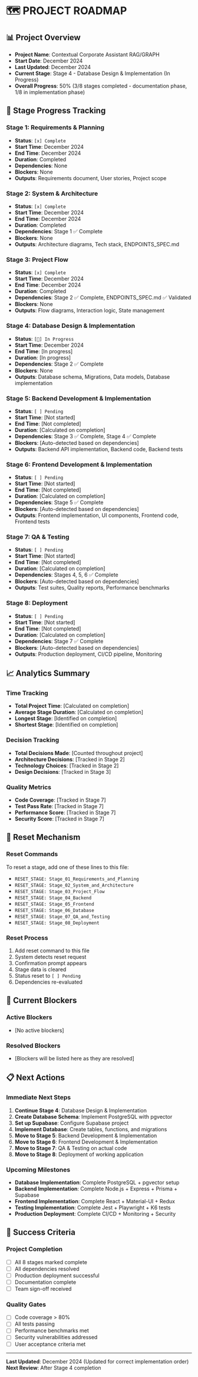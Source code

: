 # 🗺️ PROJECT ROADMAP

## 📊 Project Overview
- **Project Name**: Contextual Corporate Assistant RAG/GRAPH
- **Start Date**: December 2024
- **Last Updated**: December 2024
- **Current Stage**: Stage 4 - Database Design & Implementation (In Progress)
- **Overall Progress**: 50% (3/8 stages completed - documentation phase, 1/8 in implementation phase)

## 🎯 Stage Progress Tracking

### Stage 1: Requirements & Planning
- **Status**: `[x] Complete`
- **Start Time**: December 2024
- **End Time**: December 2024
- **Duration**: Completed
- **Dependencies**: None
- **Blockers**: None
- **Outputs**: Requirements document, User stories, Project scope

### Stage 2: System & Architecture
- **Status**: `[x] Complete`
- **Start Time**: December 2024
- **End Time**: December 2024
- **Duration**: Completed
- **Dependencies**: Stage 1 ✅ Complete
- **Blockers**: None
- **Outputs**: Architecture diagrams, Tech stack, ENDPOINTS_SPEC.md

### Stage 3: Project Flow
- **Status**: `[x] Complete`
- **Start Time**: December 2024
- **End Time**: December 2024
- **Duration**: Completed
- **Dependencies**: Stage 2 ✅ Complete, ENDPOINTS_SPEC.md ✅ Validated
- **Blockers**: None
- **Outputs**: Flow diagrams, Interaction logic, State management

### Stage 4: Database Design & Implementation
- **Status**: `[🔄] In Progress`
- **Start Time**: December 2024
- **End Time**: [In progress]
- **Duration**: [In progress]
- **Dependencies**: Stage 2 ✅ Complete
- **Blockers**: None
- **Outputs**: Database schema, Migrations, Data models, Database implementation

### Stage 5: Backend Development & Implementation
- **Status**: `[ ] Pending`
- **Start Time**: [Not started]
- **End Time**: [Not completed]
- **Duration**: [Calculated on completion]
- **Dependencies**: Stage 3 ✅ Complete, Stage 4 ✅ Complete
- **Blockers**: [Auto-detected based on dependencies]
- **Outputs**: Backend API implementation, Backend code, Backend tests

### Stage 6: Frontend Development & Implementation
- **Status**: `[ ] Pending`
- **Start Time**: [Not started]
- **End Time**: [Not completed]
- **Duration**: [Calculated on completion]
- **Dependencies**: Stage 5 ✅ Complete
- **Blockers**: [Auto-detected based on dependencies]
- **Outputs**: Frontend implementation, UI components, Frontend code, Frontend tests

### Stage 7: QA & Testing
- **Status**: `[ ] Pending`
- **Start Time**: [Not started]
- **End Time**: [Not completed]
- **Duration**: [Calculated on completion]
- **Dependencies**: Stages 4, 5, 6 ✅ Complete
- **Blockers**: [Auto-detected based on dependencies]
- **Outputs**: Test suites, Quality reports, Performance benchmarks

### Stage 8: Deployment
- **Status**: `[ ] Pending`
- **Start Time**: [Not started]
- **End Time**: [Not completed]
- **Duration**: [Calculated on completion]
- **Dependencies**: Stage 7 ✅ Complete
- **Blockers**: [Auto-detected based on dependencies]
- **Outputs**: Production deployment, CI/CD pipeline, Monitoring

## 📈 Analytics Summary

### Time Tracking
- **Total Project Time**: [Calculated on completion]
- **Average Stage Duration**: [Calculated on completion]
- **Longest Stage**: [Identified on completion]
- **Shortest Stage**: [Identified on completion]

### Decision Tracking
- **Total Decisions Made**: [Counted throughout project]
- **Architecture Decisions**: [Tracked in Stage 2]
- **Technology Choices**: [Tracked in Stage 2]
- **Design Decisions**: [Tracked in Stage 3]

### Quality Metrics
- **Code Coverage**: [Tracked in Stage 7]
- **Test Pass Rate**: [Tracked in Stage 7]
- **Performance Score**: [Tracked in Stage 7]
- **Security Score**: [Tracked in Stage 7]

## 🔄 Reset Mechanism

### Reset Commands
To reset a stage, add one of these lines to this file:
- `RESET_STAGE: Stage_01_Requirements_and_Planning`
- `RESET_STAGE: Stage_02_System_and_Architecture`
- `RESET_STAGE: Stage_03_Project_Flow`
- `RESET_STAGE: Stage_04_Backend`
- `RESET_STAGE: Stage_05_Frontend`
- `RESET_STAGE: Stage_06_Database`
- `RESET_STAGE: Stage_07_QA_and_Testing`
- `RESET_STAGE: Stage_08_Deployment`

### Reset Process
1. Add reset command to this file
2. System detects reset request
3. Confirmation prompt appears
4. Stage data is cleared
5. Status reset to `[ ] Pending`
6. Dependencies re-evaluated

## 🚨 Current Blockers

### Active Blockers
- [No active blockers]

### Resolved Blockers
- [Blockers will be listed here as they are resolved]

## 📋 Next Actions

### Immediate Next Steps
1. **Continue Stage 4**: Database Design & Implementation
2. **Create Database Schema**: Implement PostgreSQL with pgvector
3. **Set up Supabase**: Configure Supabase project
4. **Implement Database**: Create tables, functions, and migrations
5. **Move to Stage 5**: Backend Development & Implementation
6. **Move to Stage 6**: Frontend Development & Implementation
7. **Move to Stage 7**: QA & Testing on actual code
8. **Move to Stage 8**: Deployment of working application

### Upcoming Milestones
- **Database Implementation**: Complete PostgreSQL + pgvector setup
- **Backend Implementation**: Complete Node.js + Express + Prisma + Supabase
- **Frontend Implementation**: Complete React + Material-UI + Redux
- **Testing Implementation**: Complete Jest + Playwright + K6 tests
- **Production Deployment**: Complete CI/CD + Monitoring + Security

## 🎯 Success Criteria

### Project Completion
- [ ] All 8 stages marked complete
- [ ] All dependencies resolved
- [ ] Production deployment successful
- [ ] Documentation complete
- [ ] Team sign-off received

### Quality Gates
- [ ] Code coverage > 80%
- [ ] All tests passing
- [ ] Performance benchmarks met
- [ ] Security vulnerabilities addressed
- [ ] User acceptance criteria met

---

**Last Updated**: December 2024 (Updated for correct implementation order)
**Next Review**: After Stage 4 completion
